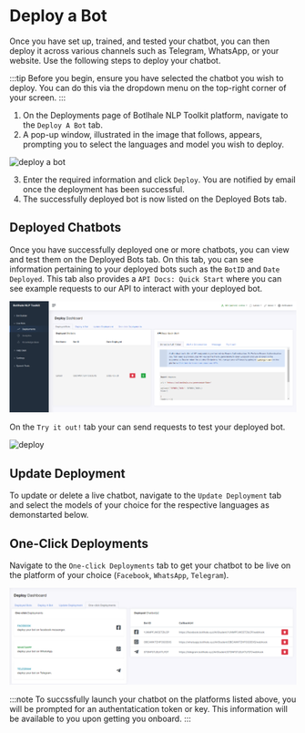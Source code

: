 # Deploy a Bot

Once you have set up, trained, and tested your chatbot, you can then deploy it across various channels such as Telegram, WhatsApp, or your website. Use the following steps to deploy your chatbot.

:::tip
Before you begin, ensure you have selected the chatbot you wish to deploy. You can do this via the dropdown menu on the top-right corner of your screen.
:::

1. On the Deployments page of Botlhale NLP Toolkit platform, navigate to the `Deploy A Bot` tab.
2. A pop-up window, illustrated in the image that follows, appears, prompting you to select the languages and model you wish to deploy.

![deploy a bot](https://botlhale-ai-assets.s3.amazonaws.com/doc-imgs/deploy-a-bot.png)

3. Enter the required information and click `Deploy`. You are notified by email once the deployment has been successful.  
4. The successfully deployed bot is now listed on the Deployed Bots tab.


## Deployed Chatbots

Once you have successfully deployed one or more chatbots, you can view and test them on the Deployed Bots tab. On this tab, you can see information pertaining to your deployed bots such as the `BotID` and `Date Deployed`. This tab also provides a `API Docs: Quick Start` where you can see example requests to our API to interact with your deployed bot.

![deployments](../../../static/img/deployments.PNG)

On the `Try it out!` tab your can send requests to test your deployed bot. 

![deploy](https://botlhale-docs1-new.s3.amazonaws.com/deployed-try.PNG)

## Update Deployment

To update or delete a live chatbot, navigate to the `Update Deployment` tab and select the models of your choice for the respective languages as demonstarted below.

## One-Click Deployments

Navigate to the `One-click Deployments` tab to get your chatbot to be live on the platform of your choice (`Facebook`, `WhatsApp`, `Telegram`).

![One-Click-Deployments](../../../static/img/one-click.PNG)

:::note
To succssfully launch your chatbot on the platforms listed above, you will be prompted for an authentatication token or key. This information will be available to you upon getting you onboard.
:::


